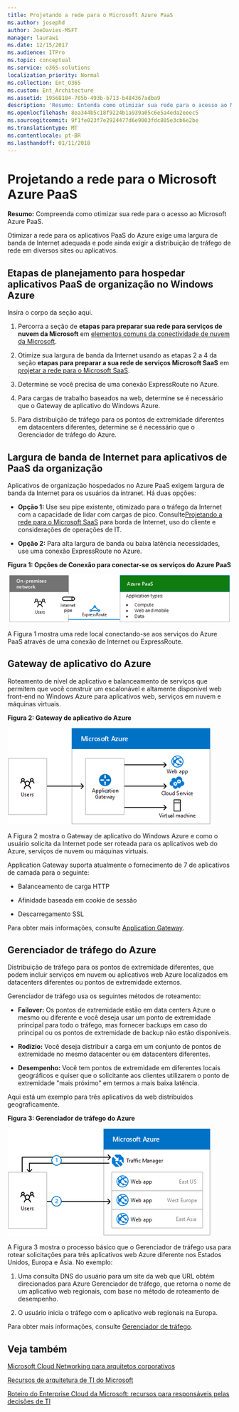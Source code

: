 ```yaml
---
title: Projetando a rede para o Microsoft Azure PaaS
ms.author: josephd
author: JoeDavies-MSFT
manager: laurawi
ms.date: 12/15/2017
ms.audience: ITPro
ms.topic: conceptual
ms.service: o365-solutions
localization_priority: Normal
ms.collection: Ent_O365
ms.custom: Ent_Architecture
ms.assetid: 19568184-705b-493b-b713-b484367adba9
description: 'Resumo: Entenda como otimizar sua rede para o acesso ao Microsoft Azure PaaS.'
ms.openlocfilehash: 8ea344b5c18f9224b1a939a05c6e5a4eda2eeec5
ms.sourcegitcommit: 9f1fe023f7e2924477d6e9003fdc805e3cb6e2be
ms.translationtype: MT
ms.contentlocale: pt-BR
ms.lasthandoff: 01/11/2018
---
```

# <a name="designing-networking-for-microsoft-azure-paas"></a>Projetando a rede para o Microsoft Azure PaaS

 **Resumo:** Compreenda como otimizar sua rede para o acesso ao Microsoft Azure PaaS.
  
Otimizar a rede para os aplicativos PaaS do Azure exige uma largura de banda de Internet adequada e pode ainda exigir a distribuição de tráfego de rede em diversos sites ou aplicativos.
  
## <a name="planning-steps-for-hosting-organization-paas-applications-in-azure"></a>Etapas de planejamento para hospedar aplicativos PaaS de organização no Windows Azure

Insira o corpo da seção aqui.
  
1. Percorra a seção de **etapas para preparar sua rede para serviços de nuvem da Microsoft** em [elementos comuns da conectividade de nuvem da Microsoft](common-elements-of-microsoft-cloud-connectivity.md).
    
2. Otimize sua largura de banda da Internet usando as etapas 2 a 4 da seção **etapas para preparar a sua rede de serviços Microsoft SaaS** em [projetar a rede para o Microsoft SaaS](designing-networking-for-microsoft-saas.md).
    
3. Determine se você precisa de uma conexão ExpressRoute no Azure.
    
4. Para cargas de trabalho baseados na web, determine se é necessário que o Gateway de aplicativo do Windows Azure.
    
5. Para distribuição de tráfego para os pontos de extremidade diferentes em datacenters diferentes, determine se é necessário que o Gerenciador de tráfego do Azure.
    
## <a name="internet-bandwidth-for-organization-paas-applications"></a>Largura de banda de Internet para aplicativos de PaaS da organização

Aplicativos de organização hospedados no Azure PaaS exigem largura de banda da Internet para os usuários da intranet. Há duas opções:
  
- **Opção 1:** Use seu pipe existente, otimizado para o tráfego da Internet com a capacidade de lidar com cargas de pico. Consulte[Projetando a rede para o Microsoft SaaS](designing-networking-for-microsoft-saas.md) para borda de Internet, uso do cliente e considerações de operações de IT.
    
- **Opção 2:** Para alta largura de banda ou baixa latência necessidades, use uma conexão ExpressRoute no Azure.
    
**Figura 1: Opções de Conexão para conectar-se os serviços do Azure PaaS**

![Figura 1: Opções de conexão para os serviços de PaaS do Azure](images/Network_Poster/PaaS1.png)
  
A Figura 1 mostra uma rede local conectando-se aos serviços do Azure PaaS através de uma conexão de Internet ou ExpressRoute.
  
## <a name="azure-application-gateway"></a>Gateway de aplicativo do Azure

Roteamento de nível de aplicativo e balanceamento de serviços que permitem que você construir um escalonável e altamente disponível web front-end no Windows Azure para aplicativos web, serviços em nuvem e máquinas virtuais. 
  
**Figura 2: Gateway de aplicativo do Azure**

![Figura 2: Serviço de gateway do aplicativo do Azure](images/Network_Poster/PaaS2.png)
  
A Figura 2 mostra o Gateway de aplicativo do Windows Azure e como o usuário solicita da Internet pode ser roteada para os aplicativos web do Azure, serviços de nuvem ou máquinas virtuais.
  
Application Gateway suporta atualmente o fornecimento de 7 de aplicativos de camada para o seguinte:
  
- Balanceamento de carga HTTP
    
- Afinidade baseada em cookie de sessão
    
- Descarregamento SSL
    
Para obter mais informações, consulte [Application Gateway](https://docs.microsoft.com/azure/application-gateway/application-gateway-introduction).
  
## <a name="azure-traffic-manager"></a>Gerenciador de tráfego do Azure

Distribuição de tráfego para os pontos de extremidade diferentes, que podem incluir serviços em nuvem ou aplicativos web Azure localizados em datacenters diferentes ou pontos de extremidade externos.
  
Gerenciador de tráfego usa os seguintes métodos de roteamento:
  
- **Failover:** Os pontos de extremidade estão em data centers Azure o mesmo ou diferente e você deseja usar um ponto de extremidade principal para todo o tráfego, mas fornecer backups em caso do principal ou os pontos de extremidade de backup não estão disponíveis.
    
- **Rodízio:** Você deseja distribuir a carga em um conjunto de pontos de extremidade no mesmo datacenter ou em datacenters diferentes.
    
- **Desempenho:** Você tem pontos de extremidade em diferentes locais geográficos e quiser que o solicitante aos clientes utilizarem o ponto de extremidade "mais próximo" em termos a mais baixa latência.
    
Aqui está um exemplo para três aplicativos da web distribuídos geograficamente.
  
**Figura 3: Gerenciador de tráfego do Azure**

![Figura 3: Gerenciador de tráfego do Azure](images/Network_Poster/PaaS3.png)
  
A Figura 3 mostra o processo básico que o Gerenciador de tráfego usa para rotear solicitações para três aplicativos web Azure diferente nos Estados Unidos, Europa e Ásia. No exemplo:
  
1. Uma consulta DNS do usuário para um site da web que URL obtém direcionados para Azure Gerenciador de tráfego, que retorna o nome de um aplicativo web regionais, com base no método de roteamento de desempenho.
    
2. O usuário inicia o tráfego com o aplicativo web regionais na Europa.
    
Para obter mais informações, consulte [Gerenciador de tráfego](https://docs.microsoft.com/azure/traffic-manager/traffic-manager-overview).
  
## <a name="see-also"></a>Veja também

[Microsoft Cloud Networking para arquitetos corporativos](microsoft-cloud-networking-for-enterprise-architects.md)
  
[Recursos de arquitetura de TI do Microsoft](microsoft-cloud-it-architecture-resources.md)

[Roteiro do Enterprise Cloud da Microsoft: recursos para responsáveis pelas decisões de TI](https://sway.com/FJ2xsyWtkJc2taRD)



